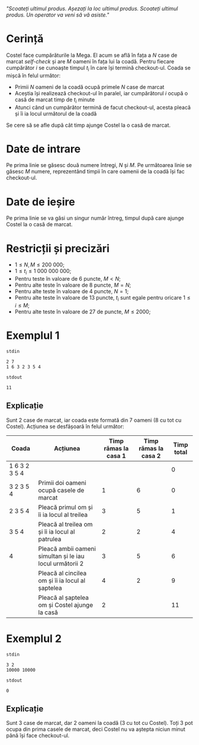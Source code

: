 _"Scoateți ultimul produs. Așezați la loc ultimul produs. Scoateți ultimul produs. Un operator va veni să vă asiste."_

# Cerință

Costel face cumpărăturile la Mega. El acum se află în fața a $N$ case de marcat _self-check_ și are $M$ oameni în fața lui la coadă. Pentru fiecare cumpărător $i$ se cunoaște timpul $t_{i}$ în care își termină checkout-ul. Coada se mișcă în felul următor:

* Primii $N$ oameni de la coadă ocupă primele $N$ case de marcat
* Aceștia își realizează checkout-ul în paralel, iar cumpărătorul $i$ ocupă o casă de marcat timp de $t_i$ minute
* Atunci când un cumpărător termină de facut checkout-ul, acesta pleacă și îi ia locul următorul de la coadă

Se cere să se afle după cât timp ajunge Costel la o casă de marcat.

# Date de intrare

Pe prima linie se găsesc două numere întregi, $N$ și $M$. Pe următoarea linie se găsesc $M$ numere, reprezentând timpii în care oamenii de la coadă își fac checkout-ul.

# Date de ieșire

Pe prima linie se va găsi un singur număr întreg, timpul după care ajunge Costel la o casă de marcat.

# Restricții și precizări

* $1 \leq N, M \leq 200\ 000$;
* $1 \leq t_i \leq 1\ 000\ 000\ 000$;
* Pentru teste în valoare de $6$ puncte, $M < N$;
* Pentru alte teste în valoare de $8$ puncte, $M = N$;
* Pentru alte teste în valoare de $4$ puncte, $N = 1$;
* Pentru alte teste în valoare de $13$ puncte, $t_i$ sunt egale pentru oricare $1 \leq i \leq M$;
* Pentru alte teste în valoare de $27$ de puncte, $M \leq 2000$;

# Exemplul 1

`stdin`
```
2 7
1 6 3 2 3 5 4
```

`stdout`
```
11
```

## Explicație

Sunt 2 case de marcat, iar coada este formată din $7$ oameni ($8$ cu tot cu Costel). Acțiunea se desfășoară în felul următor:

| Coada         | Acțiunea                                                 | Timp rămas la casa 1 | Timp rămas la casa 2 | Timp total |
|---------------|----------------------------------------------------------|----------------------|----------------------|------------|
| 1 6 3 2 3 5 4 |                                                          |                      |                      | 0          |
| 3 2 3 5 4     | Primii doi oameni ocupă casele de marcat                 | 1                    | 6                    | 0          |
| 2 3 5 4       | Pleacă primul om și îi ia locul al treilea               | 3                    | 5                    | 1          |
| 3 5 4         | Pleacă al treilea om și îi ia locul al patrulea          | 2                    | 2                    | 4          |
| 4             | Pleacă ambii oameni simultan și le iau locul următorii 2 | 3                    | 5                    | 6          |
|               | Pleacă al cincilea om și îi ia locul al șaptelea         | 4                    | 2                    | 9          |
|               | Pleacă al șaptelea om și Costel ajunge la casă           | 2                    |                      | 11         |

# Exemplul 2


`stdin`
```
3 2
10000 10000
```

`stdout`
```
0
```

## Explicație

Sunt $3$ case de marcat, dar $2$ oameni la coadă ($3$ cu tot cu Costel). Toți 3 pot ocupa din prima casele de marcat, deci Costel nu va aștepta niciun minut până își face checkout-ul.


